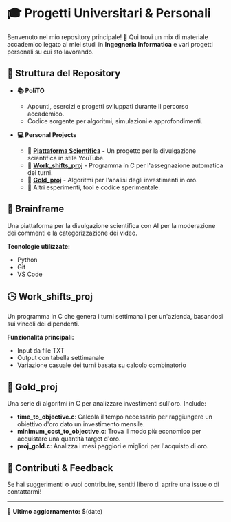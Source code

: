 # 🎓 Progetti Universitari & Personali

Benvenuto nel mio repository principale! 🚀 Qui trovi un mix di materiale accademico legato ai miei studi in **Ingegneria Informatica** e vari progetti personali su cui sto lavorando.

## 📂 Struttura del Repository

- **📚 PoliTO**
  - Appunti, esercizi e progetti sviluppati durante il percorso accademico.
  - Codice sorgente per algoritmi, simulazioni e approfondimenti.
  
- **💻 Personal Projects**
  - 🔹 [**Piattaforma Scientifica**](#Brainframe) - Un progetto per la divulgazione scientifica in stile YouTube.
  - 🔹 [**Work_shifts_proj**](#Work_shifts_proj) - Programma in C per l'assegnazione automatica dei turni.
  - 🔹 [**Gold_proj**](#progetto-oro) - Algoritmi per l'analisi degli investimenti in oro.
  - 🔹 Altri esperimenti, tool e codice sperimentale.

## 🔬 Brainframe
Una piattaforma per la divulgazione scientifica con AI per la moderazione dei commenti e la categorizzazione dei video.

**Tecnologie utilizzate:**
- Python
- Git
- VS Code

## 🕒 Work_shifts_proj
Un programma in C che genera i turni settimanali per un'azienda, basandosi sui vincoli dei dipendenti.

**Funzionalità principali:**
- Input da file TXT
- Output con tabella settimanale
- Variazione casuale dei turni basata su calcolo combinatorio

## 🏅 Gold_proj
Una serie di algoritmi in C per analizzare investimenti sull'oro. Include:
- **time_to_objective.c**: Calcola il tempo necessario per raggiungere un obiettivo d'oro dato un investimento mensile.
- **minimum_cost_to_objective.c**: Trova il modo più economico per acquistare una quantità target d'oro.
- **proj_gold.c**: Analizza i mesi peggiori e migliori per l'acquisto di oro.

## 🚀 Contributi & Feedback
Se hai suggerimenti o vuoi contribuire, sentiti libero di aprire una issue o di contattarmi!

---
📌 **Ultimo aggiornamento:** $(date)
